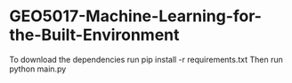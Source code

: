 # GEO5017-Machine-Learning-for-the-Built-Environment
To download the dependencies run
pip install -r requirements.txt
Then run
python main.py
